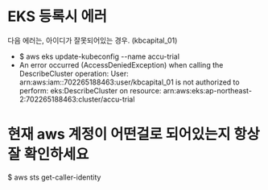 # EKS 등록시 에러
다음 에러는, 아이디가 잘못되어있는 경우. (kbcapital_01)
- $ aws eks update-kubeconfig --name accu-trial                                                          
- An error occurred (AccessDeniedException) when calling the DescribeCluster operation: User: arn:aws:iam::702265188463:user/kbcapital_01 is not authorized to perform: eks:DescribeCluster on resource: arn:aws:eks:ap-northeast-2:702265188463:cluster/accu-trial

# 현재 aws 계정이 어떤걸로 되어있는지 항상 잘 확인하세요
$ aws sts get-caller-identity